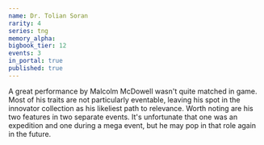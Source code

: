 ```yaml
---
name: Dr. Tolian Soran
rarity: 4
series: tng
memory_alpha:
bigbook_tier: 12
events: 3
in_portal: true
published: true
---
```


A great performance by 	Malcolm McDowell wasn't quite matched in game. Most of his traits are not particularly eventable, leaving his spot in the innovator collection as his likeliest path to relevance. Worth noting are his two features in two separate events. It's unfortunate that one was an expedition and one during a mega event, but he may pop in that role again in the future.
